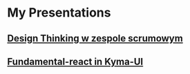 # My Presentations


## [Design Thinking w zespole scrumowym](https://kwiatekus.github.io/dt-for-scrum-pl/#/)



## [Fundamental-react in Kyma-UI](https://kwiatekus.github.io/fundamental-in-kyma-en/#/)
